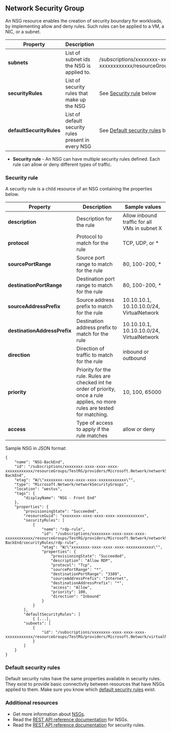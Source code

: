 ## Network Security Group
An NSG resource enables the creation of security boundary for workloads, by implementing allow and deny rules. Such rules can be applied to a VM, a NIC, or a subnet.

| Property | Description | Sample values |
| --- | --- | --- |
| **subnets** |List of subnet ids the NSG is applied to. |/subscriptions/xxxxxxxx-xxxx-xxxx-xxxx-xxxxxxxxxxxx/resourceGroups/TestRG/providers/Microsoft.Network/virtualNetworks/TestVNet/subnets/FrontEnd |
| **securityRules** |List of security rules that make up the NSG |See [Security rule](#Security-rule.md) below |
| **defaultSecurityRules** |List of default security rules present in every NSG |See [Default security rules](#Default-security-rules.md) below |

* **Security rule** - An NSG can have multiple security rules defined. Each rule can allow or deny different types of traffic.

### Security rule
A security rule is a child resource of an NSG containing the properties below.

| Property | Description | Sample values |
| --- | --- | --- |
| **description** |Description for the rule |Allow inbound traffic for all VMs in subnet X |
| **protocol** |Protocol to match for the rule |TCP, UDP, or * |
| **sourcePortRange** |Source port range to match for the rule |80, 100-200, * |
| **destinationPortRange** |Destination port range to match for the rule |80, 100-200, * |
| **sourceAddressPrefix** |Source address prefix to match for the rule |10.10.10.1, 10.10.10.0/24, VirtualNetwork |
| **destinationAddressPrefix** |Destination address prefix to match for the rule |10.10.10.1, 10.10.10.0/24, VirtualNetwork |
| **direction** |Direction of traffic to match for the rule |inbound or outbound |
| **priority** |Priority for the rule. Rules are checked int he order of priority, once a rule applies, no more rules are tested for matching. |10, 100, 65000 |
| **access** |Type of access to apply if the rule matches |allow or deny |

Sample NSG in JSON format:

    {
        "name": "NSG-BackEnd",
        "id": "/subscriptions/xxxxxxxx-xxxx-xxxx-xxxx-xxxxxxxxxxxx/resourceGroups/TestRG/providers/Microsoft.Network/networkSecurityGroups/NSG-BackEnd",
        "etag": "W/\"xxxxxxxx-xxxx-xxxx-xxxx-xxxxxxxxxxxx\"",
        "type": "Microsoft.Network/networkSecurityGroups",
        "location": "westus",
        "tags": {
            "displayName": "NSG - Front End"
        },
        "properties": {
            "provisioningState": "Succeeded",
            "resourceGuid": "xxxxxxxx-xxxx-xxxx-xxxx-xxxxxxxxxxxx",
            "securityRules": [
                {
                    "name": "rdp-rule",
                    "id": "/subscriptions/xxxxxxxx-xxxx-xxxx-xxxx-xxxxxxxxxxxx/resourceGroups/TestRG/providers/Microsoft.Network/networkSecurityGroups/NSG-BackEnd/securityRules/rdp-rule",
                    "etag": "W/\"xxxxxxxx-xxxx-xxxx-xxxx-xxxxxxxxxxxx\"",
                    "properties": {
                        "provisioningState": "Succeeded",
                        "description": "Allow RDP",
                        "protocol": "Tcp",
                        "sourcePortRange": "*",
                        "destinationPortRange": "3389",
                        "sourceAddressPrefix": "Internet",
                        "destinationAddressPrefix": "*",
                        "access": "Allow",
                        "priority": 100,
                        "direction": "Inbound"
                    }
                }
            ],
            "defaultSecurityRules": [
                { [...],
            "subnets": [
                {
                    "id": "/subscriptions/xxxxxxxx-xxxx-xxxx-xxxx-xxxxxxxxxxxx/resourceGroups/TestRG/providers/Microsoft.Network/virtualNetworks/TestVNet/subnets/FrontEnd"
                }
            ]
        }
    }

### Default security rules
Default security rules have the same properties available in security rules. They exist to provide basic connectivity between resources that have NSGs applied to them. Make sure you know which [default security rules](./virtual-networks-nsg.md#Default-Rules) exist. 

### Additional resources
* Get more information about [NSGs](virtual-networks-nsg.md).
* Read the [REST API reference documentation](https://msdn.microsoft.com/library/azure/mt163615.aspx) for NSGs.
* Read the [REST API reference documentation](https://msdn.microsoft.com/library/azure/mt163580.aspx) for security rules.

